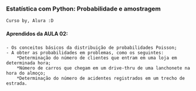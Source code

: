 ### Estatística com Python: Probabilidade e amostragem
    Curso by, Alura :D

#### Aprendidos da AULA 02:

###
    - Os conceitos básicos da distribuição de probabilidades Poisson;
    - A obter as probabilidades em problemas, como os seguintes:
        *Determinação do número de clientes que entram em uma loja em determinada hora;
        *Número de carros que chegam em um drive-thru de uma lanchonete na hora do almoço;
        *Determinação do número de acidentes registrados em um trecho de estrada.
